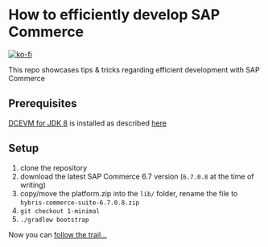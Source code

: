 # How to efficiently develop SAP Commerce
[![ko-fi](https://www.ko-fi.com/img/githubbutton_sm.svg)](https://ko-fi.com/W7W7VS24)

This repo showcases tips & tricks regarding efficient development with SAP
Commerce

## Prerequisites

[DCEVM for JDK 8](https://github.com/dcevm/dcevm) is installed as described [here](https://help.hybris.com/6.7.0/hcd/0b40907d5db14955bf4074b4b25e6998.html)

## Setup

1. clone the repository
1. download the latest SAP Commerce 6.7 version (`6.7.0.8` at the time of writing)
1. copy/move the platform.zip into the `lib/` folder, rename the file to `hybris-commerce-suite-6.7.0.8.zip`
1. `git checkout 1-minimal`
1. `./gradlew bootstrap`

Now you can [follow the trail...](https://github.com/sap-commerce-tools/how-to-develop/wiki)
